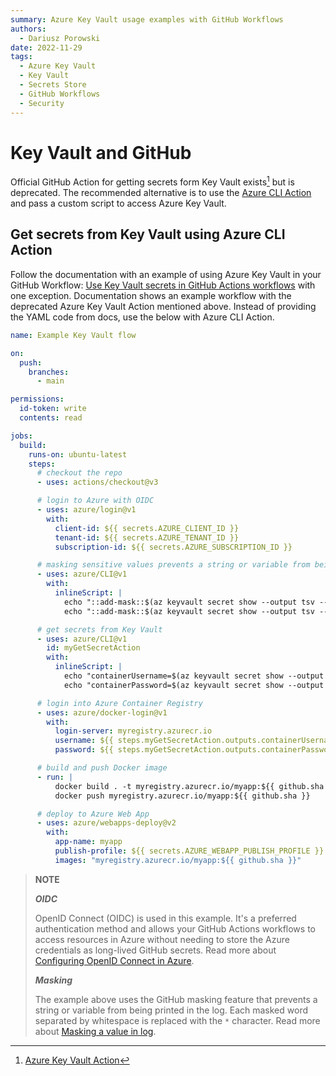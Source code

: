 ```yaml
---
summary: Azure Key Vault usage examples with GitHub Workflows
authors:
  - Dariusz Porowski
date: 2022-11-29
tags:
  - Azure Key Vault
  - Key Vault
  - Secrets Store
  - GitHub Workflows
  - Security
---
```


# Key Vault and GitHub

Official GitHub Action for getting secrets form Key Vault exists[^1] but is deprecated. The recommended alternative is to use the [Azure CLI Action](https://github.com/marketplace/actions/azure-cli-action) and pass a custom script to access Azure Key Vault.

[^1]: [Azure Key Vault Action](https://github.com/Azure/get-keyvault-secrets)

## Get secrets from Key Vault using Azure CLI Action

Follow the documentation with an example of using Azure Key Vault in your GitHub Workflow: [Use Key Vault secrets in GitHub Actions workflows](https://learn.microsoft.com/azure/developer/github/github-key-vault) with one exception. Documentation shows an example workflow with the deprecated Azure Key Vault Action mentioned above. Instead of providing the YAML code from docs, use the below with Azure CLI Action.

```yaml
name: Example Key Vault flow

on:
  push:
    branches:
      - main

permissions:
  id-token: write
  contents: read

jobs:
  build:
    runs-on: ubuntu-latest
    steps:
      # checkout the repo
      - uses: actions/checkout@v3

      # login to Azure with OIDC
      - uses: azure/login@v1
        with:
          client-id: ${{ secrets.AZURE_CLIENT_ID }}
          tenant-id: ${{ secrets.AZURE_TENANT_ID }}
          subscription-id: ${{ secrets.AZURE_SUBSCRIPTION_ID }}

      # masking sensitive values prevents a string or variable from being printed in the log
      - uses: azure/CLI@v1
        with:
          inlineScript: |
            echo "::add-mask::$(az keyvault secret show --output tsv --vault-name containervault --name containerUsername --query value)"
            echo "::add-mask::$(az keyvault secret show --output tsv --vault-name containervault --name containerPassword --query value)"

      # get secrets from Key Vault
      - uses: azure/CLI@v1
        id: myGetSecretAction
        with:
          inlineScript: |
            echo "containerUsername=$(az keyvault secret show --output tsv --vault-name containervault --name containerUsername --query value)" >> $GITHUB_OUTPUT
            echo "containerPassword=$(az keyvault secret show --output tsv --vault-name containervault --name containerPassword --query value)" >> $GITHUB_OUTPUT

      # login into Azure Container Registry
      - uses: azure/docker-login@v1
        with:
          login-server: myregistry.azurecr.io
          username: ${{ steps.myGetSecretAction.outputs.containerUsername }}
          password: ${{ steps.myGetSecretAction.outputs.containerPassword }}

      # build and push Docker image
      - run: |
          docker build . -t myregistry.azurecr.io/myapp:${{ github.sha }}
          docker push myregistry.azurecr.io/myapp:${{ github.sha }}

      # deploy to Azure Web App
      - uses: azure/webapps-deploy@v2
        with:
          app-name: myapp
          publish-profile: ${{ secrets.AZURE_WEBAPP_PUBLISH_PROFILE }}
          images: "myregistry.azurecr.io/myapp:${{ github.sha }}"
```

> **NOTE**
>
> ***OIDC***
>
> OpenID Connect (OIDC) is used in this example. It's a preferred authentication method and allows your GitHub Actions workflows to access resources in Azure without needing to store the Azure credentials as long-lived GitHub secrets. Read more about [Configuring OpenID Connect in Azure](https://docs.github.com/actions/deployment/security-hardening-your-deployments/configuring-openid-connect-in-azure).
>
> ***Masking***
>
> The example above uses the GitHub masking feature that prevents a string or variable from being printed in the log. Each masked word separated by whitespace is replaced with the `*` character. Read more about [Masking a value in log](https://docs.github.com/actions/using-workflows/workflow-commands-for-github-actions#masking-a-value-in-log).
